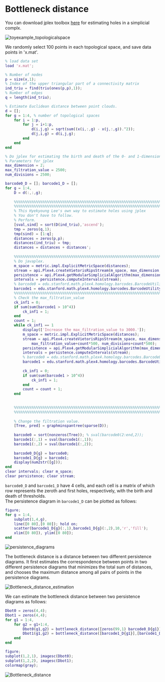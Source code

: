 # Bottleneck distance 

You can download jplex toolbox [here](https://www.math.colostate.edu/~adams/jplex/files/PlexMatlabTutorial.pdf) for estimating holes in a simplicial complx. 

![toyexample_topologicalspace](https://user-images.githubusercontent.com/54297018/63508330-b8165580-c514-11e9-98b6-570b28aa84f3.png)

We randomly select 100 points in each topological space, and save data points in 'x.mat'. 

```Matlab 
% load data set 
load 'x.mat'; 

% Number of nodes 
p = size(x,1);
% Index of the upper triangular part of a connectivity matrix 
ind_triu = find(triu(ones(p,p),1));
% Number of edges 
q = length(ind_triu);

% Estimate Euclidean distance between point clouds. 
d = [];
for g = 1:4, % number of topological spaces 
    for i = 1:p,
        for j = i+1:p,
            d(i,j,g) = sqrt(sum((x(i,:,g) - x(j,:,g)).^2));
            d(j,i,g) = d(i,j,g);
        end
    end
end

% Do jplex for estimating the birth and death of the 0- and 1-dimensional holes in four sets of point cloud data 
% Parameters for jplex
max_dimension = 2;
max_filtration_value = 2500;
num_divisions = 2500;

barcode0_D = []; barcode1_D = [];
for g = 1:4, 
    D = d(:,:,g);
    
    %%%%%%%%%%%%%%%%%%%%%%%%%%%%%%%%%%%%%%%%%%%%%%%%%%%%%%%%%%%%%%%%%%%%%%%%%%%%%%%%%%%%%%
    %%%%%%%%%%%%%%%%%%%%%%%%%%%%%%%%%%%%%%%%%%%%%%%%%%%%%%%%%%%%%%%%%%%%%%%%%%%%%%%%%%%%%% 
    % This Hyekyoung Lee's own way to estimate holes using jplex
    % You don't have to follow. 
    % Perform.
    [sval,sind] = sort(D(ind_triu),'ascend');
    tmp = zeros(q,1);
    tmp(sind) = [1:q];
    distances = zeros(p,p);
    distances(ind_triu) = tmp;
    distances = distances + distances';
    
    %%%%%%%%%%%%%%%%%%%%%%%%%%%%%%%%%%%%%%%%%%%%%%%%%%%%%%%%%%%%%%%%%%%%%%%%%%%%%%%%%%%%%%
    % Do javaplex.
    m_space = metric.impl.ExplicitMetricSpace(distances);
    stream = api.Plex4.createVietorisRipsStream(m_space, max_dimension, max_filtration_value, num_divisions);
    persistence = api.Plex4.getModularSimplicialAlgorithm(max_dimension, 2);
    intervals = persistence.computeIntervals(stream);
    % barcode0 = edu.stanford.math.plex4.homology.barcodes.BarcodeUtility.getEndpoints(intervals, 0, 0);
    barcode1 = edu.stanford.math.plex4.homology.barcodes.BarcodeUtility.getEndpoints(intervals, 1, 0);
    %%%%%%%%%%%%%%%%%%%%%%%%%%%%%%%%%%%%%%%%%%%%%%%%%%%%%%%%%%%%%%%%%%%%%%%%%%%%%%%%%%%%%%
    % Check the max_filtration_value
    ck_inf1 = 0;
    if sum(sum(barcode1 > 10^4))
        ck_inf1 = 1;
    end
    count = 1;
    while ck_inf1 == 1
        display(['Increase the max_filtration_value to 3000.']);
        m_space = metric.impl.ExplicitMetricSpace(distances);
        stream = api.Plex4.createVietorisRipsStream(m_space, max_dimension, ...
            max_filtration_value+count*500, num_divisions+count*500);
        persistence = api.Plex4.getModularSimplicialAlgorithm(max_dimension, 2);
        intervals = persistence.computeIntervals(stream);
        % barcode0 = edu.stanford.math.plex4.homology.barcodes.BarcodeUtility.getEndpoints(intervals, 0, 0);
        barcode1 = edu.stanford.math.plex4.homology.barcodes.BarcodeUtility.getEndpoints(intervals, 1, 0);
        
        ck_inf1 = 0;
        if sum(sum(barcode1 > 10^4))
            ck_inf1 = 1;
        end
        count = count + 1;
    end
    
    
    %%%%%%%%%%%%%%%%%%%%%%%%%%%%%%%%%%%%%%%%%%%%%%%%%%%%%%%%%%%%%%%%%%%%%%%%%%%%%%%%%%%%%%
    %%%%%%%%%%%%%%%%%%%%%%%%%%%%%%%%%%%%%%%%%%%%%%%%%%%%%%%%%%%%%%%%%%%%%%%%%%%%%%%%%%%%%% 
    
    % Change the filtration value.
    [Tree, pred] = graphminspantree(sparse(D));
    
    barcode0 = sort(nonzeros(Tree)); % sval(barcode0(2:end,2));
    barcode1(:,1) = sval(barcode1(:,1));
    barcode1(:,2) = sval(barcode1(:,2));
    
    barcode0_D{g} = barcode0;
    barcode1_D{g} = barcode1;
    display(num2str([g]));
end
clear intervals; clear m_space; 
clear persistence; clear stream; 
``` 

`barcode0_D` and `barcode1_D` have 4 cells, and each cell is a matrix of which row represents the zeroth and first holes, respectively, with the birth and death of thresholds.   
The persistence diagram in `barcode1_D` can be plotted as follows: 

```Matlab 
figure; 
for g = 1:4, 
    subplot(1,4,g), 
    line([0 80],[0 80]); hold on;  
    scatter(barcode1_D{g}(:,1),barcode1_D{g}(:,2),10,'r','fill'); 
    xlim([0 80]), ylim([0 80]); 
end
```

![persistence_diagrams](https://user-images.githubusercontent.com/54297018/63508078-2dcdf180-c514-11e9-879d-130d85886942.png)


The bottleneck distance is a distance between two different persistence diagrams. 
It first estimates the correspondence between points in two different persistence diagrams that minimizes the total sum of distances, and chooses the maximum distance among all pairs of points in the persistence diagrams. 

![Bottleneck_distance_estimation](https://user-images.githubusercontent.com/54297018/63508382-d419f700-c514-11e9-8ea8-042ee4820c22.png)

We can estimate the bottleneck distance between two persistence diagrams as follows: 

```Matlab 
Dbot0 = zeros(4,4); 
Dbot1 = zeros(4,4); 
for g1 = 1:4,
    for g2 = g1+1:4,
        Dbot0(g1,g2) = bottleneck_distance([zeros(99,1) barcode0_D{g1}],[zeros(99,1) barcode0_D{g2}]);
        Dbot1(g1,g2) = bottleneck_distance([barcode1_D{g1}],[barcode1_D{g2}]);
    end 
end 

figure; 
subplot(1,2,1), imagesc(Dbot0); 
subplot(1,2,2), imagesc(Dbot1); 
colormap(gray); 
``` 

![Bottleneck_distance](https://user-images.githubusercontent.com/54297018/63508414-e300a980-c514-11e9-98a2-e2c4d8da0148.png)


